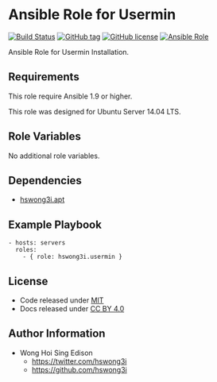 Ansible Role for Usermin
=======================

[![Build Status](https://travis-ci.org/pantarei/ansible-role-usermin.svg?branch=master)](https://travis-ci.org/pantarei/ansible-role-usermin)
 [![GitHub tag](https://img.shields.io/github/tag/pantarei/ansible-role-usermin.svg)](https://github.com/pantarei/ansible-role-usermin)
 [![GitHub license](https://img.shields.io/github/license/pantarei/ansible-role-usermin.svg)](https://github.com/pantarei/ansible-role-usermin/blob/master/LICENSE)
 [![Ansible Role](https://img.shields.io/ansible/role/6235.svg)](https://galaxy.ansible.com/detail#/role/6235)

Ansible Role for Usermin Installation.

Requirements
------------

This role require Ansible 1.9 or higher.

This role was designed for Ubuntu Server 14.04 LTS.

Role Variables
--------------

No additional role variables.

Dependencies
------------

-   [hswong3i.apt](https://galaxy.ansible.com/detail#/role/5970)

Example Playbook
----------------

    - hosts: servers
      roles:
        - { role: hswong3i.usermin }

License
-------

-   Code released under [MIT](https://github.com/hswong3i/ansible-role-usermin/blob/master/LICENSE)
-   Docs released under [CC BY 4.0](http://creativecommons.org/licenses/by/4.0/)

Author Information
------------------

-   Wong Hoi Sing Edison
    -   <https://twitter.com/hswong3i>
    -   <https://github.com/hswong3i>

